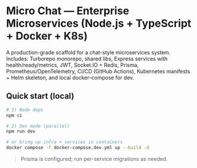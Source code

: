 # Micro Chat — Enterprise Microservices (Node.js + TypeScript + Docker + K8s)

A production-grade scaffold for a chat-style microservices system.
Includes: Turborepo monorepo, shared libs, Express services with health/ready/metrics,
JWT, Socket.IO + Redis, Prisma, Prometheus/OpenTelemetry, CI/CD (GitHub Actions),
Kubernetes manifests + Helm skeleton, and local docker-compose for dev.

## Quick start (local)
```bash
# 1) Node deps
npm ci

# 2) Dev mode (parallel)
npm run dev

# or bring up infra + services in containers
docker compose -f docker-compose.dev.yml up --build -d
```

> Prisma is configured; run per-service migrations as needed.
